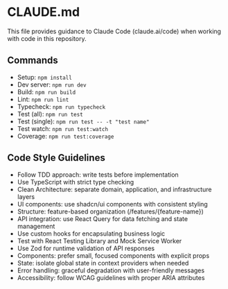 # CLAUDE.md

This file provides guidance to Claude Code (claude.ai/code) when working with code in this repository.

## Commands
- Setup: `npm install`
- Dev server: `npm run dev`
- Build: `npm run build`
- Lint: `npm run lint`
- Typecheck: `npm run typecheck`
- Test (all): `npm run test`
- Test (single): `npm run test -- -t "test name"`
- Test watch: `npm run test:watch`
- Coverage: `npm run test:coverage`

## Code Style Guidelines
- Follow TDD approach: write tests before implementation
- Use TypeScript with strict type checking
- Clean Architecture: separate domain, application, and infrastructure layers
- UI components: use shadcn/ui components with consistent styling
- Structure: feature-based organization (/features/{feature-name})
- API integration: use React Query for data fetching and state management
- Use custom hooks for encapsulating business logic
- Test with React Testing Library and Mock Service Worker
- Use Zod for runtime validation of API responses
- Components: prefer small, focused components with explicit props
- State: isolate global state in context providers when needed
- Error handling: graceful degradation with user-friendly messages
- Accessibility: follow WCAG guidelines with proper ARIA attributes